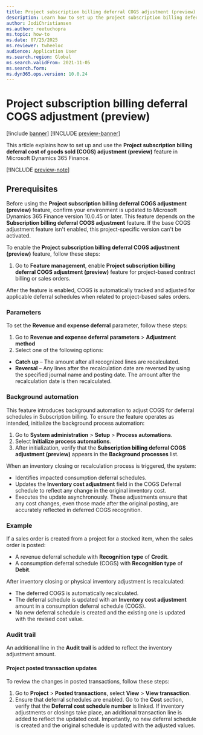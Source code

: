 ```yaml
---
title: Project subscription billing deferral COGS adjustment (preview)
description: Learn how to set up the project subscription billing deferral COGS adjustment feature in Microsoft Dynamics 365 Finance. 
author: JodiChristiansen
ms.author: reetuchopra
ms.topic: how-to
ms.date: 07/25/2025
ms.reviewer: twheeloc
audience: Application User
ms.search.region: Global
ms.search.validFrom: 2021-11-05
ms.search.form: 
ms.dyn365.ops.version: 10.0.24
---
```


# Project subscription billing deferral COGS adjustment (preview)

[!include [banner](../includes/banner.md)]
[!INCLUDE [preview-banner](~/../shared-content/shared/preview-includes/preview-banner.md)]

This article explains how to set up and use the **Project subscription billing deferral cost of goods sold (COGS) adjustment (preview)** feature in Microsoft Dynamics 365 Finance. 

[!INCLUDE [preview-note](~/../shared-content/shared/preview-includes/preview-note-d365.md)]

## Prerequisites
Before using the **Project subscription billing deferral COGS adjustment (preview)** feature, confirm your environment is updated to Microsoft Dynamics 365 Finance version 10.0.45 or later. This feature depends on the **Subscription billing deferral COGS adjustment** feature. If the base COGS adjustment feature isn't enabled, this project-specific version can't be activated. 

To enable the **Project subscription billing deferral COGS adjustment (preview)** feature, follow these steps:
1. Go to **Feature management**, enable **Project subscription billing deferral COGS adjustment (preview)** feature for project-based contract billing or sales orders. 
  
After the feature is enabled, COGS is automatically tracked and adjusted for applicable deferral schedules when related to project-based sales orders.

### Parameters
To set the **Revenue and expense deferral** parameter, follow these steps:
1. Go to **Revenue and expense deferral parameters** > **Adjustment method**
2. Select one of the following options: 
 - **Catch up** – The amount after all recognized lines are recalculated.
 - **Reversal** – Any lines after the recalculation date are reversed by using the specified journal name and posting date. The amount after the recalculation date is then recalculated.

### Background automation
This feature introduces background automation to adjust COGS for deferral schedules in Subscription billing. 
To ensure the feature operates as intended, initialize the background process automation:
1.	Go to **System administration** > **Setup** > **Process automations**.
2.	Select **Initialize process automations**.
3.	After initialization, verify that the **Subscription billing deferral COGS adjustment (preview)** appears in the **Background processes** list.

When an inventory closing or recalculation process is triggered, the system:
 - Identifies impacted consumption deferral schedules.
 - Updates the **Inventory cost adjustment** field in the COGS Deferral schedule to reflect any change in the original inventory cost.
 - Executes the update asynchronously.
These adjustments ensure that any cost changes, even those made after the original posting, are accurately reflected in deferred COGS recognition.

### Example
If a sales order is created from a project for a stocked item, when the sales order is posted: 
 - A revenue deferral schedule with **Recognition type** of **Credit**.
 - A consumption deferral schedule (COGS) with **Recognition type** of **Debit**.

After inventory closing or physical inventory adjustment is recalculated:
 - The deferred COGS is automatically recalculated.
 - The deferral schedule is updated with an **Inventory cost adjustment** amount in a consumption deferral schedule (COGS).
 - No new deferral schedule is created and the existing one is updated with the revised cost value.

### Audit trail
An additional line in the **Audit trail** is added to reflect the inventory adjustment amount. 

#### Project posted transaction updates
To review the changes in posted transactions, follow these steps:
1. Go to **Project** > **Posted transactions**, select **View** > **View transaction**.
2. Ensure that deferral schedules are enabled. Go to the **Cost** section, verify that the **Deferral cost schedule number** is linked.
If inventory adjustments or closings take place, an additional transaction line is added to reflect the updated cost. Importantly, no new deferral schedule is created and the original schedule is updated with the adjusted values.



